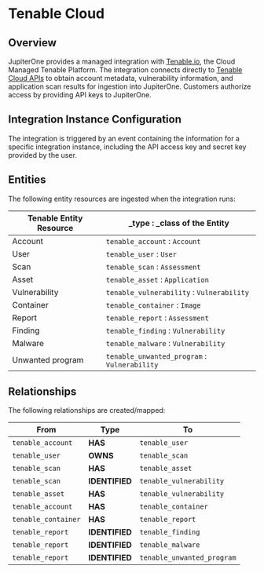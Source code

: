 # Tenable Cloud

## Overview

JupiterOne provides a managed integration with [Tenable.io][1], the Cloud
Managed Tenable Platform. The integration connects directly to [Tenable Cloud
APIs][2] to obtain account metadata, vulnerability information, and application
scan results for ingestion into JupiterOne. Customers authorize access by
providing API keys to JupiterOne.

## Integration Instance Configuration

The integration is triggered by an event containing the information for a
specific integration instance, including the API access key and secret key
provided by the user.

## Entities

The following entity resources are ingested when the integration runs:

| Tenable Entity Resource | \_type : \_class of the Entity               |
| ----------------------- | -------------------------------------------- |
| Account                 | `tenable_account` : `Account`                |
| User                    | `tenable_user` : `User`                      |
| Scan                    | `tenable_scan` : `Assessment`                |
| Asset                   | `tenable_asset` : `Application`              |
| Vulnerability           | `tenable_vulnerability` : `Vulnerability`    |
| Container               | `tenable_container` : `Image`                |
| Report                  | `tenable_report` : `Assessment`              |
| Finding                 | `tenable_finding` : `Vulnerability`          |
| Malware                 | `tenable_malware` : `Vulnerability`          |
| Unwanted program        | `tenable_unwanted_program` : `Vulnerability` |

## Relationships

The following relationships are created/mapped:

| From                | Type           | To                         |
| ------------------- | -------------- | -------------------------- |
| `tenable_account`   | **HAS**        | `tenable_user`             |
| `tenable_user`      | **OWNS**       | `tenable_scan`             |
| `tenable_scan`      | **HAS**        | `tenable_asset`            |
| `tenable_scan`      | **IDENTIFIED** | `tenable_vulnerability`    |
| `tenable_asset`     | **HAS**        | `tenable_vulnerability`    |
| `tenable_account`   | **HAS**        | `tenable_container`        |
| `tenable_container` | **HAS**        | `tenable_report`           |
| `tenable_report`    | **IDENTIFIED** | `tenable_finding`          |
| `tenable_report`    | **IDENTIFIED** | `tenable_malware`          |
| `tenable_report`    | **IDENTIFIED** | `tenable_unwanted_program` |

[1]: https://www.tenable.com/products/tenable-io
[2]: https://developer.tenable.com
